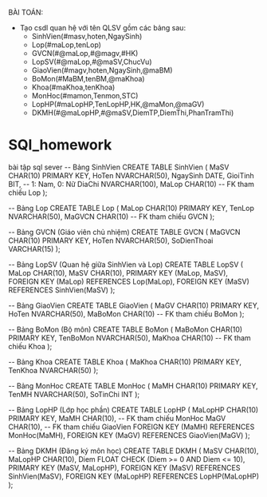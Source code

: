 
BÀI TOÁN:
- Tạo csdl quan hệ với tên QLSV gồm các bảng sau:
  + SinhVien(#masv,hoten,NgaySinh)
  + Lop(#maLop,tenLop)
  + GVCN(#@maLop,#@magv,#HK)
  + LopSV(#@maLop,#@maSV,ChucVu)
  + GiaoVien(#magv,hoten,NgaySinh,@maBM)
  + BoMon(#MaBM,tenBM,@maKhoa)
  + Khoa(#maKhoa,tenKhoa)
  + MonHoc(#mamon,Tenmon,STC)
  + LopHP(#maLopHP,TenLopHP,HK,@maMon,@maGV)
  + DKMH(#@maLopHP,#@maSV,DiemTP,DiemThi,PhanTramThi)

# SQl_homework
bài tập sql sever
-- Bảng SinhVien
CREATE TABLE SinhVien (
    MaSV CHAR(10) PRIMARY KEY,
    HoTen NVARCHAR(50),
    NgaySinh DATE,
    GioiTinh BIT,  -- 1: Nam, 0: Nữ
    DiaChi NVARCHAR(100),
    MaLop CHAR(10) -- FK tham chiếu Lop
);

-- Bảng Lop
CREATE TABLE Lop (
    MaLop CHAR(10) PRIMARY KEY,
    TenLop NVARCHAR(50),
    MaGVCN CHAR(10) -- FK tham chiếu GVCN
);

-- Bảng GVCN (Giáo viên chủ nhiệm)
CREATE TABLE GVCN (
    MaGVCN CHAR(10) PRIMARY KEY,
    HoTen NVARCHAR(50),
    SoDienThoai VARCHAR(15)
);

-- Bảng LopSV (Quan hệ giữa SinhVien và Lop)
CREATE TABLE LopSV (
    MaLop CHAR(10),
    MaSV CHAR(10),
    PRIMARY KEY (MaLop, MaSV),
    FOREIGN KEY (MaLop) REFERENCES Lop(MaLop),
    FOREIGN KEY (MaSV) REFERENCES SinhVien(MaSV)
);

-- Bảng GiaoVien
CREATE TABLE GiaoVien (
    MaGV CHAR(10) PRIMARY KEY,
    HoTen NVARCHAR(50),
    MaBoMon CHAR(10) -- FK tham chiếu BoMon
);

-- Bảng BoMon (Bộ môn)
CREATE TABLE BoMon (
    MaBoMon CHAR(10) PRIMARY KEY,
    TenBoMon NVARCHAR(50),
    MaKhoa CHAR(10) -- FK tham chiếu Khoa
);

-- Bảng Khoa
CREATE TABLE Khoa (
    MaKhoa CHAR(10) PRIMARY KEY,
    TenKhoa NVARCHAR(50)
);

-- Bảng MonHoc
CREATE TABLE MonHoc (
    MaMH CHAR(10) PRIMARY KEY,
    TenMH NVARCHAR(50),
    SoTinChi INT
);

-- Bảng LopHP (Lớp học phần)
CREATE TABLE LopHP (
    MaLopHP CHAR(10) PRIMARY KEY,
    MaMH CHAR(10), -- FK tham chiếu MonHoc
    MaGV CHAR(10), -- FK tham chiếu GiaoVien
    FOREIGN KEY (MaMH) REFERENCES MonHoc(MaMH),
    FOREIGN KEY (MaGV) REFERENCES GiaoVien(MaGV)
);

-- Bảng DKMH (Đăng ký môn học)
CREATE TABLE DKMH (
    MaSV CHAR(10),
    MaLopHP CHAR(10),
    Diem FLOAT CHECK (Diem >= 0 AND Diem <= 10),
    PRIMARY KEY (MaSV, MaLopHP),
    FOREIGN KEY (MaSV) REFERENCES SinhVien(MaSV),
    FOREIGN KEY (MaLopHP) REFERENCES LopHP(MaLopHP)
);
